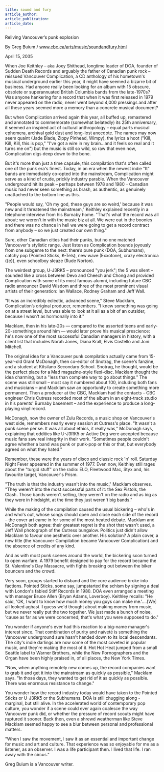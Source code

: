 ```yaml
---
title: sound and fury
article_author:
article_publication:
article_date:
---
```

Reliving Vancouver&rsquo;s punk explosion  
  
By Greg Buium / www.cbc.ca/arts/music/soundandfury.html  
  
April 15, 2005  
  
When Joe Keithley &ndash; aka Joey Shithead, longtime leader of DOA, founder of Sudden Death Records and arguably the father of Canadian punk rock &ndash; reissued Vancouver Complication, a CD anthology of his hometown's musical underground earlier this year, it might have seemed a bizarre bit of business. Had anyone really been looking for an album with 15 obscure, obsolete or superannuated British Columbia bands from the late-1970s? Was anyone hankering for a record that when it was first released in 1979 never appeared on the radio, never went beyond 4,000 pressings and after all these years seemed more a memory than a concrete musical document?  
  
But when Complication arrived again this year, all buffed up, remastered and annotated to commemorate (somewhat belatedly) its 25th anniversary, it seemed an inspired act of cultural anthropology &ndash; equal parts musical ephemera, archival gold dust and long-lost anecdote. The names may now seem quaint (Jade Blade, Zippy Pinhead, Wimpy), the lyrics a hoot ("Kill, Kill, Kill, this is pop," "I've got a wire in my brain&hellip;and it feels so real and it turns me on") but the music is still so wild, so raw that even now, Complication digs deep down to the bone.  
  
But it's more than just a time capsule, this compilation that's often called one of the punk era's finest. Today, in an era when the newest indie "It" bands are immediately co-opted into the mainstream, Complication might serve as a kind of crude, prickly industry parable. When the Vancouver underground hit its peak &ndash; perhaps between 1978 and 1980 &ndash; Canadian music had never seen something as brash, as authentic, as genuinely unattached to the bottom line as this.  
  
"People would say, 'Oh my god, these guys are so weird,' because it was new and it threatened the mainstream," Keithley explained recently in a telephone interview from his Burnaby home. "That's what the record was all about: we weren't in with the music biz at all. We were out in the boonies and there was no chance in hell we were going to get a record contract from anybody &ndash; so we just created our own thing."  
  
Sure, other Canadian cities had their punks, but no one matched Vancouver's stylistic range. Just listen as Complication bounds joyously from one subgenre to the next: there&rsquo;s pure punk (DOA, Subhumans), catchy pop (Pointed Sticks, K-Tels), new wave (Exxotone), crazy electronica ({e}), even schoolboy sleaze (Rude Norton).  
  
The weirdest group, U-J3RK5 &ndash; pronounced "you jerk"; the 5 was silent &ndash; sounded like a cross between Devo and Cheech and Chong and provided Complication with some of its most famous alumni, including future CBC radio announcer David Wisdom and three of the most prominent visual artists of their generation: Ian Wallace, Rodney Graham and Jeff Wall.  
  
"It was an incredibly eclectic, advanced scene," Steve Macklam, Complication&rsquo;s original producer, remembers. "I knew something was going on at a street level, but was able to look at it all as a bit of an outsider, because I wasn't as hormonally into it."  
  
Macklam, then in his late-20s &mdash; compared to the assorted teens and early-20-somethings around him &mdash; would later prove his musical prescience: he's now one of the most successful Canadian managers in history, with a client list that includes Norah Jones, Diana Krall, Elvis Costello and Joni Mitchell.  
  
The original idea for a Vancouver punk compilation actually came from 15-year-old Grant McDonagh, then co-editor of Snotrag, the scene's fanzine, and a student at Kitsilano Secondary School. Snotrag, he thought, would be the perfect place for a Mad magazine-style flexi-disc. Macklam thought the idea charming, but a "less than complete way to go about things." The scene was still small &ndash; most say it numbered about 100, including both fans and musicians &ndash; and Macklam saw an opportunity to create something more permanent. Then a producer at the CBC, Macklam had the contacts &ndash; CBC engineer Chris Cutress recorded most of the album in an eight-track studio in his parents' Burnaby basement &ndash; and the experience to produce a long-playing vinyl record.  
  
McDonagh, now the owner of Zulu Records, a music shop on Vancouver's west side, remembers nearly every session at Cutress's place. "It wasn't a punk scene per se. It was all about ethics, it really was," McDonagh says, explaining that oddities like U-J3RK5 or Active Dog were accepted because music fans saw real integrity in their work. "Sometimes people couldn't agree whether a band was punk or punk-pop or this or that, but everybody agreed on what they hated."  
  
Remember, these were the years of disco and classic rock 'n' roll. Saturday Night Fever appeared in the summer of 1977. Even now, Keithley still rages about the "turgid stuff" on the radio: ELO, Fleetwood Mac, Styx and, his favourite target, Vancouver's Prism.  
  
"The truth is that the industry wasn't into the music," Macklam observes. "They weren't into the most successful parts of it: the Sex Pistols, the Clash. Those bands weren't selling, they weren't on the radio and as big as they were in hindsight, at the time they just weren't big bands."  
  
While the making of the compilation caused the usual bickering &ndash; who's in and who's out, whose songs should open and close each side of the record &ndash; the cover art came in for some of the most heated debate. Macklam and McDonagh both agree: their greatest regret is the shot that wasn't used, a Jeff Wall photograph of the Cutress bungalow. Politics just didn't allow Macklam to favour one aesthetic over another. His solution? A plain cover, a new title (the Vancouver Compilation became Vancouver Complication) and the absence of credits of any kind.  
  
And as with most punk scenes around the world, the bickering soon turned to open warfare. A 1979 benefit designed to pay for the record became the St. Valentine's Day Massacre, with fights breaking out between the biker bouncers and the crowd.  
  
Very soon, groups started to disband and the core audience broke into factions. Pointed Sticks, some say, jumpstarted the schism by signing a deal with London's fabled Stiff Records in 1980. DOA even arranged a meeting with manager Bruce Allen (Bryan Adams, Loverboy). Keithley recalls: "He said, 'OK, I want to know how much money you guys can make me.'&hellip;.[We] all looked aghast. I guess we'd thought about making money from music, but we never really put the two together. We just made a bunch of noise, 'cause as far as we were concerned, that's what you were supposed to do."  
  
You wonder if anyone's ever had this reaction to a big-name manager's interest since. That combination of purity and na&iuml;vet&eacute; is something the Vancouver underground sure hasn't handed down to its local descendants. The city's indie darlings are now some of the most coveted in popular music, and they're making the most of it. Hot Hot Heat jumped from a small Seattle label to Warner Brothers, while the New Pornographers and the Organ have been highly praised in, of all places, the New York Times.  
  
"Now, when anything remotely new comes up, the record companies want to grab it and get it into the mainstream as quickly as possible," Macklam says. "In those days, they wanted to get rid of it as quickly as possible. There was enormous resistance to change."  
  
You wonder how the record industry today would have taken to the Pointed Sticks or U-J3RK5 or the Subhumans. DOA is still chugging along - marginal, but still alive. In the accelerated world of contemporary pop culture, you wonder if a scene could ever again coalesce the way Vancouver punk did, or whether the pressure of record scouts might have ruptured it sooner. Back then, even a shrewd weatherman like Steve Macklam seemed happy to see a blur between personal and professional matters.  
  
"When I saw the movement, I saw it as an essential and important change for music and art and culture. That experience was so enjoyable for me as a listener, as an observer. I was a life participant then. I lived that life. I ran away with the circus."  
  
Greg Buium is a Vancouver writer.  
